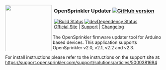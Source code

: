 <img align="left" height="150" src="http://albahra.com/opensprinkler/icon-new.png"><h3>&nbsp;OpenSprinkler Updater [![GitHub version](https://img.shields.io/github/package-json/v/opensprinkler/opensprinkler-updater.svg)](http://github.com/OpenSprinkler/OpenSprinkler-Updater)</h3>
&nbsp;[![Build Status](https://api.travis-ci.org/OpenSprinkler/OpenSprinkler-Updater.svg?branch=master)](https://travis-ci.org/) [![devDependency Status](https://david-dm.org/OpenSprinkler/OpenSprinkler-Updater/dev-status.svg)](https://david-dm.org/OpenSprinkler/OpenSprinkler-Updater#info=devDependencies)  
&nbsp;[Official Site][official] | [Support][help] | [Changelog][changelog]  
<br>
The OpenSprinkler firmware updater tool for Arduino based devices. This application supports OpenSprinkler v2.0, v2.1, v2.2 and v2.3.

For install instructions please refer to the instructions on the support site at: https://support.opensprinkler.com/support/solutions/articles/5000381694

[official]: https://opensprinkler.com
[help]: http://support.opensprinkler.com
[changelog]: https://github.com/OpenSprinkler/OpenSprinkler-Updater/releases
